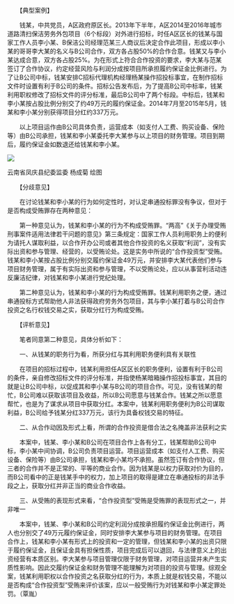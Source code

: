 　　【典型案例】

　　钱某，中共党员，A区政府原区长。2013年下半年，A区2014至2016年城市道路清扫保洁劳务外包项目（6个标段）对外进行招标，时任A区区长的钱某与国家工作人员李小某、B保洁公司经理范某三人商议后决定合作此项目，形成以李小某的哥哥李大某的名义与B公司合作，双方各占股50%的合作合意。钱某又与李小某达成合意，双方各占股25%。为在形式上符合合作投资的要求，李大某与范某签订了合作协议，约定经营风险与利润分成按项目所承担履约保证金比例进行。为了让B公司中标，钱某安排C招标代理机构经理杨某操作招投标事宜，在制作招标文件时设置有利于B公司的条件。招标公告发布后，为了提高B公司中标率，钱某利用职权修改了招标文件的评分标准，最后B公司中了两个标段。中标后，钱某和李小某按占股比例分别交了约49万元的履约保证金。2014年7月至2015年5月，钱某和李小某分别获得项目分红约337万元。

　　以上项目运作由B公司具体负责，运营成本（如支付人工费、购买设备、保险等）由B公司承担，钱某和李小某委托李大某参与以上项目的财务管理。项目到期后，履约保证金如数退还给钱某和李小某。

![](https://www.ccdi.gov.cn/hdjln/ywtt/202205/W020220530358702860537.jpeg)

云南省凤庆县纪委监委 杨成菊 绘图

　　【分歧意见】

　　在讨论钱某和李小某的行为如何定性时，对认定串通投标罪没有争议，但对于是否构成受贿罪存在两种意见：

　　第一种意见认为，钱某和李小某的行为不构成受贿罪。“两高”《关于办理受贿刑事案件适用法律若干问题的意见》第三条规定：国家工作人员利用职务上的便利为请托人谋取利益，以合作开办公司或者其他合作投资的名义获取“利润”，没有实际出资和参与管理、经营的，以受贿论处。这是实务中所说的“合作投资型”受贿。钱某和李小某按占股比例分别交履约保证金49万元，并安排李大某代表他们参与项目财务管理，属于有实际出资和参与管理，不以受贿论处，应以从事营利活动违反廉洁纪律，对钱某和李小某进行党纪处理。

　　第二种意见认为，钱某和李小某的行为构成受贿罪。钱某利用职务之便，通过串通投标方式帮助他人非法获得政府劳务外包项目，其与李小某打着与B公司合作投资之名行权钱交易之实，获取分红行为构成受贿。

　　【评析意见】

　　笔者同意第二种意见，具体分析如下：

　　一、从钱某的职务行为看，所获分红与其利用职务便利具有关联性

　　在项目的招标过程中，钱某利用担任A区区长的职务便利，设置有利于B公司的条件，亲自修改招标文件的评分标准，并指使杨某暗箱操作招投标事宜，其目的就是让B公司中标，以促成其和李小某与B公司的项目合作。可见，没有钱某的帮忙，B公司难以获取该项目及收益，所以B公司愿意与钱某合作。钱某之所以愿意帮忙，也是为了谋求从项目中获取分红。本案中，钱某利用职务便利为B公司谋取利益，B公司给予钱某分红337万元，该行为具备权钱交易的特征。

　　二、从合作动因及形式上看，所谓的合作投资是借合法之名掩盖非法获利之实

　　本案中，钱某、李小某和B公司在项目合作上各有分工，钱某帮助B公司中标，李小某中间协调，B公司负责项目运营。项目运营成本（如支付人工费、购买设备、保险等）由B公司承担，钱某和李小某均不承担。虽然签订有合作协议，但三者的合作并不是正常的、平等的商业合作。因为钱某是以权力获取对价为目的，而B公司看中的正是钱某手中的权力，加上项目的取得是建立在串通投标的非法手段之上，获取分红并非正当的商业合作收益。

　　三、从受贿的表现形式来看，“合作投资型”受贿是受贿罪的表现形式之一，并非唯一

　　本案中，钱某、李小某和B公司约定利润分成按承担履约保证金比例进行，两人也分别交了49万元履约保证金，同时安排李大某参与项目的财务管理。在项目合作上，钱某和李小某有形式上的投资和一定的管理，但钱某和李小某的出资只限于履约保证金，且保证金具有担保性质，项目完成后可以退回，与法律意义上的出资经营有本质区别。李大某参与项目管理仅限于财务管理，对项目运营并未产生实质性影响。因此交履约保证金和财务管理不能理解为对项目的投资与管理。综观全案，钱某利用职权以合作投资之名获取分红的行为，本质上就是权钱交易，不能以是否构成“合作投资型”受贿来评价该案，应以一般受贿行为对钱某和李小某定罪处罚。（覃胤）